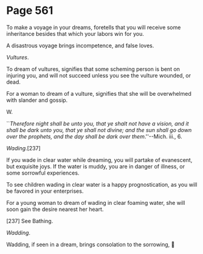 # Page 561
To make a voyage in your dreams, foretells that you will receive
some inheritance besides that which your labors win for you.


A disastrous voyage brings incompetence, and false loves.


_Vultures_.


To dream of vultures, signifies that some scheming person
is bent on injuring you, and will not succeed unless you see
the vulture wounded, or dead.


For a woman to dream of a vulture, signifies that she will be overwhelmed
with slander and gossip.




W.



``_Therefore night shall be unto you, that ye shalt not have
a vision, and it shall be dark unto you, that ye shall not divine;
and the sun shall go down over the prophets, and the day shall
be dark over them_.''--Mich. iii., 6.


_Wading_.[237]


If you wade in clear water while dreaming, you will partake of evanescent,
but exquisite joys. If the water is muddy, you are in danger of illness,
or some sorrowful experiences.


To see children wading in clear water is a happy prognostication,
as you will be favored in your enterprises.


For a young woman to dream of wading in clear foaming water,
she will soon gain the desire nearest her heart.



[237] See Bathing.


_Wadding_.


Wadding, if seen in a dream, brings consolation to the sorrowing,
